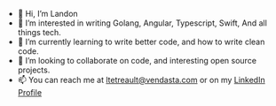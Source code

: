 - 👋 Hi, I’m Landon
- 👀 I’m interested in writing Golang, Angular, Typescript, Swift, And all things tech.
- 🌱 I’m currently learning to write better code, and how to write clean code.
- 💞️ I’m looking to collaborate on code, and interesting open source projects.
- 📫 You can reach me at ltetreault@vendasta.com or on my [LinkedIn Profile](https://www.linkedin.com/in/landon-tetreault)

<!---
ltetreault-va/ltetreault-va is a ✨ special ✨ repository because its `README.md` (this file) appears on your GitHub profile.
You can click the Preview link to take a look at your changes.
--->

